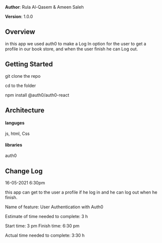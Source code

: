 **Author**: Rula Al-Qasem & Ameen Saleh

**Version**: 1.0.0

## Overview
in this app we used auth0 to make a Log In option for the user to get a profile in our book store, and when the user finish he can Log out.

## Getting Started

git clone the repo

cd to the folder

npm install @auth0/auth0-react

## Architecture

#### languges

js, html, Css

#### libraries

auth0

## Change Log

16-05-2021 6:30pm

this app can get to the user a profile if he log in and he can log out when he finish.


Name of feature: User Authentication with Auth0

Estimate of time needed to complete: 3 h

Start time: 3 pm
Finish time: 6:30 pm

Actual time needed to complete: 3:30 h